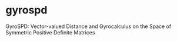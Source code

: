 # gyrospd
GyroSPD: Vector-valued Distance and Gyrocalculus on the Space of Symmetric Positive Definite Matrices
